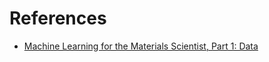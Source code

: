 # References

- [Machine Learning for the Materials Scientist, Part 1: Data](https://citrine.io/2015/03/04/machine-learning-mat-sci-1/)
